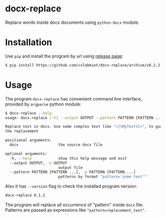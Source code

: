 # docx-replace

Replace words inside docx documents using `python-docx` module.

# Installation

Use `pip` and install the program by url using [release page](https://github.com/cvlabmiet/docx-replace/releases/latest):
```sh
$ pip install https://github.com/cvlabmiet/docx-replace/archive/v0.1.2.zip
```

# Usage

The program `docx-replace` has convenient command line interface, provided by `argparse` python module:
```sh
$ docx-replace --help
usage: docx-replace [-h] --output OUTPUT --pattern PATTERN [PATTERN ...] docx

Replace text in docx. Use some complex text like "<[%MyText%]>", to guarantee
the replacement

positional arguments:
  docx                  the source docx file

optional arguments:
  -h, --help            show this help message and exit
  --output OUTPUT, -o OUTPUT
                        output file
  --pattern PATTERN [PATTERN ...], -p PATTERN [PATTERN ...]
                        patterns by format "pattern='some text'"
```

Also it has `--version` flag to check the installed program version:
```sh
docx-replace 0.1.2
```

The program will replace all occurrence of "pattern" inside `docx` file.
Patterns are passed as expressions like `"pattern=replecement_text"`.
